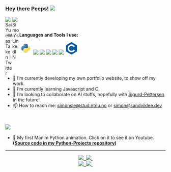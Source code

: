 ### Hey there Peeps! <img src="https://media.giphy.com/media/hvRJCLFzcasrR4ia7z/giphy.gif" width="25px">

<a href="https://twitter.com/sandvikleedev">
  <img align="left" alt="SaiYueWasTaken | Twitter" width="22px" src="https://raw.githubusercontent.com/peterthehan/peterthehan/master/assets/twitter.svg" />
</a>
<a href="https://www.linkedin.com/in/simon-sandvik-lee-2b620722b/">
  <img align="left" alt="Simon's LinkedIN" width="22px" src="https://raw.githubusercontent.com/peterthehan/peterthehan/master/assets/linkedin.svg" />
</a>

<br />
<br />

**Languages and Tools I use:**  

<code><img height="40" src="https://raw.githubusercontent.com/github/explore/80688e429a7d4ef2fca1e82350fe8e3517d3494d/topics/python/python.png"></code>
<code><img height="40" src="https://cdn4.iconfinder.com/data/icons/logos-and-brands/512/181_Java_logo_logos-512.png"></code>
<code><img height="40" src="https://git-scm.com/images/logos/downloads/Git-Icon-1788C.png"></code>
<code><img height="40" src="https://upload.wikimedia.org/wikipedia/commons/thumb/6/61/HTML5_logo_and_wordmark.svg/512px-HTML5_logo_and_wordmark.svg.png"></code>
<code><img height="40" src="https://cdn.345tool.com/public/logos/css-formatter-logo.png"></code>
<code><img height="40" src="https://upload.wikimedia.org/wikipedia/commons/6/6a/JavaScript-logo.png"></code>
<code><img height="40" src="https://raw.githubusercontent.com/devicons/devicon/2ae2a900d2f041da66e950e4d48052658d850630/icons/c/c-plain.svg"></code>


<br />
<br />

- 🔭 I’m currently developing my own portfolio website, to show off my work.
- 🌱 I’m currently learning Javascript and C.
- 👯 I’m looking to collaborate on AI stuffs, hopefully with [Sigurd-Pettersen](https://github.com/Serphyus) in the future!
- 📫 How to reach me: simonsle@stud.ntnu.no or simon@sandviklee.dev

<br />

[![](https://media.discordapp.net/attachments/531234521488556035/940214641349505044/ezgif.com-gif-maker.gif)](https://www.youtube.com/watch?v=u7RsPwJnFnA)


- 💬 My first Manim Python animation. Click on it to see it on Youtube. **([Source code in my Python-Projects repository](https://github.com/SaiYueWasTaken/Python-Projects/blob/main/Manim/Project.py))**

---
<div align="center"></img>
  <a href="https://github.com/sandviklee#gh-dark-mode-only"></img>
    <div>
      <img height="160em" src="https://github-readme-stats.vercel.app/api?username=sandviklee&show_icons=true&border_color=414868&theme=tokyonight"/>&nbsp;
      <img height="160em" src="https://github-readme-stats.vercel.app/api/top-langs/?username=sandviklee&layout=compact&border_color=414868&theme=tokyonight"/>&nbsp;
    </div>
  </a>
  <a href="https://github.com/sandviklee#gh-light-mode-only"></img>
    <div>
      <img height="160em" src="https://github-readme-stats.vercel.app/api?username=sandviklee&show_icons=true"/>&nbsp;
      <img height="160em" src="https://github-readme-stats.vercel.app/api/top-langs/?username=sandviklee&layout=compact"/>&nbsp;
    </div>
  </a>
</div>
